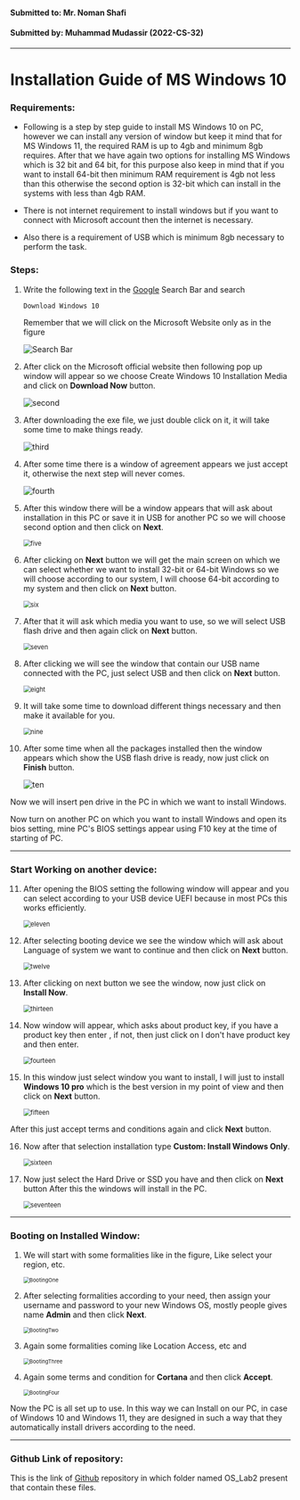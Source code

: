 #### Submitted to: Mr. Noman Shafi

#### Submitted by: Muhammad Mudassir (2022-CS-32)

------

# Installation Guide of MS Windows 10

### Requirements:

- Following is a step by step guide to install MS Windows 10 on PC, however we can install any version of window but keep it mind that for MS Windows 11, the required RAM is up to 4gb and minimum 8gb requires. After that we have again two options for installing MS Windows which is 32 bit and 64 bit, for this purpose also keep in mind that if you want to install 64-bit then minimum RAM requirement is 4gb not less than this otherwise the second option is 32-bit which can install in the systems with less than 4gb RAM. 

- There is not internet requirement to install windows but if you want to connect with Microsoft account then the internet is necessary.

- Also there is a requirement of USB which is minimum 8gb necessary to perform the task.

### Steps:

1. Write the following text in the [Google](https://www.google.com/search?q=google&rlz=1C1SQJL_enPK1063PK1063&oq=google&gs_lcrp=EgZjaHJvbWUyFAgAEEUYORhDGIMBGLEDGIAEGIoFMgwIARAjGCcYgAQYigUyDAgCECMYJxiABBiKBTISCAMQABhDGIMBGLEDGIAEGIoFMgwIBBAAGEMYgAQYigUyDAgFEAAYQxiABBiKBTISCAYQABhDGIMBGLEDGIAEGIoFMgwIBxAAGEMYgAQYigUyEggIEAAYQxiDARixAxiABBiKBTIHCAkQABiPAtIBCTczNzdqMGoxNagCALACAA&sourceid=chrome&ie=UTF-8) Search Bar and search

   ```
   Download Windows 10
   ```

   Remember that we will click on the Microsoft Website only as in the figure

   ![Search Bar](E:\OS_LABS\OS_Lab2\Screenshot_Windows10_installation\first.jpg)



2. After click on the Microsoft official website then following pop up window will appear so we choose Create Windows 10 Installation Media and click on **Download Now** button.

   ![second](E:\OS_LABS\OS_Lab2\Screenshot_Windows10_installation\second.jpg)



3. After downloading the exe file, we just double click on it, it will take some time to make things ready.

   ![third](E:\OS_LABS\OS_Lab2\Screenshot_Windows10_installation\third.jpg)



4. After some time there is a window of agreement appears we just accept it, otherwise the next step will never comes.

   ![fourth](E:\OS_LABS\OS_Lab2\Screenshot_Windows10_installation\fourth.jpg)



5. After this window there will be a window appears that will ask about installation in this PC or save it in USB for another PC so we will choose second option and then click on **Next**.

   <img src="E:\OS_LABS\OS_Lab2\Screenshot_Windows10_installation\five.jpg" alt="five" style="zoom:80%;" />



6. After clicking on **Next** button we will get the main screen on which we can select whether we want to install 32-bit or 64-bit Windows so we will choose according to our system, I will choose 64-bit according to my system and then click on **Next** button.

   <img src="E:\OS_LABS\OS_Lab2\Screenshot_Windows10_installation\six.jpg" alt="six" style="zoom:80%;" />



7. After that it will ask which media you want to use, so we will select USB flash drive and then again click on **Next** button.

   <img src="E:\OS_LABS\OS_Lab2\Screenshot_Windows10_installation\seven.jpg" alt="seven" style="zoom:80%;" />



8. After clicking we will see the window that contain our USB name connected with the PC, just select USB and then click on **Next** button.

   <img src="E:\OS_LABS\OS_Lab2\Screenshot_Windows10_installation\eight.jpg" alt="eight" style="zoom:80%;" />



9. It will take some time to download different things necessary and then make it available for you.

   <img src="E:\OS_LABS\OS_Lab2\Screenshot_Windows10_installation\nine.jpg" alt="nine" style="zoom:80%;" />



10. After some time when all the packages installed then the window appears which show the USB flash drive is ready, now just click on **Finish** button.

    ![ten](E:\OS_LABS\OS_Lab2\Screenshot_Windows10_installation\ten.jpg)

Now we will insert pen drive in the PC in which we want to install Windows.

Now turn on another PC on which you want to install Windows and open its bios setting, mine PC's BIOS settings appear using F10 key at the time of starting of PC.

------

### Start Working on another device:

11. After opening the BIOS setting the following window will appear and you can select according to your USB device UEFI because in most PCs this works efficiently.

    <img src="E:\OS_LABS\OS_Lab2\Screenshot_Windows10_installation\eleven.jpg" alt="eleven" style="zoom:80%;" />



12. After selecting booting device we see the window which will ask about Language of system we want to continue and then click on **Next** button.

    <img src="E:\OS_LABS\OS_Lab2\Screenshot_Windows10_installation\twelve.jpg" alt="twelve" style="zoom:80%;" />



13. After clicking on next button we see the window, now just click on **Install Now**.

    <img src="E:\OS_LABS\OS_Lab2\Screenshot_Windows10_installation\thirteen.jpg" alt="thirteen" style="zoom:80%;" />



14. Now window will appear, which asks about product key, if you have a product key then enter , if not, then just click on I don't have product key and then enter.

    <img src="E:\OS_LABS\OS_Lab2\Screenshot_Windows10_installation\fourteen.jpg" alt="fourteen" style="zoom:80%;" />



15. In this window just select window you want to install, I will just to install **Windows 10 pro** which is the best version in my point of view and then click on **Next** button.

    <img src="E:\OS_LABS\OS_Lab2\Screenshot_Windows10_installation\fifteen.jpg" alt="fifteen" style="zoom:80%;" />

After this just accept terms and conditions again and click **Next** button.

16. Now after that selection installation type **Custom: Install Windows Only**.

    <img src="E:\OS_LABS\OS_Lab2\Screenshot_Windows10_installation\sixteen.jpg" alt="sixteen" style="zoom:80%;" />



17. Now just select the Hard Drive or SSD you have and then click on **Next** button After this the windows will install in the PC.

    <img src="E:\OS_LABS\OS_Lab2\Screenshot_Windows10_installation\seventeen.jpg" alt="seventeen" style="zoom:80%;" />

------

### Booting on Installed Window:

1. We will start with some formalities like in the figure, Like select your region, etc.

   <img src="E:\OS_LABS\OS_Lab2\Screenshot_Windows10_installation\BootingOne.jpg" alt="BootingOne" style="zoom:67%;" />



2. After selecting formalities according to your need, then assign your username and password to your new Windows OS, mostly people gives name **Admin** and then click **Next**.

   <img src="E:\OS_LABS\OS_Lab2\Screenshot_Windows10_installation\BootingTwo.jpg" alt="BootingTwo" style="zoom:67%;" />



3. Again some formalities coming like Location Access, etc and 

   <img src="E:\OS_LABS\OS_Lab2\Screenshot_Windows10_installation\BootingThree.jpg" alt="BootingThree" style="zoom:67%;" />



4. Again some terms and condition for **Cortana** and then click **Accept**.

   <img src="E:\OS_LABS\OS_Lab2\Screenshot_Windows10_installation\BootingFour.jpg" alt="BootingFour" style="zoom:67%;" />



Now the PC is all set up to use. In this way we can Install on our PC, in case of Windows 10 and Windows 11, they are designed in such a way that they automatically install drivers according to the need.

------

### Github Link of repository:

This is the link of [Github](https://github.com/Mudassirmalik786/Operating-System-Course/tree/main/OS_Lab2) repository in which folder named OS_Lab2 present that contain these files.